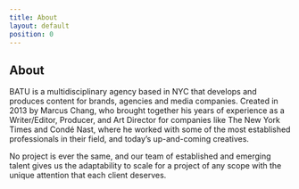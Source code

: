 ```yaml
---
title: About
layout: default
position: 0
---
```


## About

BATU is a multidisciplinary agency based in NYC that develops and produces content for brands, agencies and media companies. Created in 2013 by Marcus Chang, who brought together his years of experience as a Writer/Editor, Producer, and Art Director for companies like The New York Times and Condé Nast, where he worked with some of the most established professionals in their field, and today’s up-and-coming creatives.

No project is ever the same, and our team of established and emerging talent gives us the adaptability to scale for a project of any scope with the unique attention that each client deserves.

